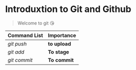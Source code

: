 # Introduxtion to Git and Github
>Welcome to git 😘

|Command List | Importance |
|-------------|------------|
|_git push_   |**to upload**|
|_git add_    |**To stage**|
|_git commit_ |**To commit**|

